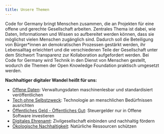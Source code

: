 ```yaml
---
title: Unsere Themen
---
```


Code for Germany bringt Menschen zusammen, die an Projekten für eine offene und gerechte Gesellschaft arbeiten. Zentrales Thema ist dabei, wie Daten, Informationen und Wissen so aufbereitet werden können, dass sie möglichst vielen Menschen zugänglich sind. Dadurch soll die Beteiligung von Bürger*innen an demokratischen Prozessen gestärkt werden, ihr Lebensalltag erleichtert und die verschiedenen Teile der Gesellschaft unter dem Stichwort Transparenz zur Kollaboration aufgefordert werden. Bei Code for Germany wird Technik in den Dienst von Menschen gestellt, wodurch die Themen der Open Knowledge Foundation praktisch umgesetzt werden.

**Nachhaltiger digitaler Wandel heißt für uns:**
* [Offene Daten](/themen/offenedaten): Verwaltungsdaten maschinenlesbar und standardisiert veröffentlichen
* [Tech ohne Selbstzweck](/themen/techgesellschaft): Technologie an menschlichen Bedürfnissen ausrichten
* [Öffentliches Geld - Öffentliches Gut](/themen/freiesoftware): Steuergelder nur in Offene Software investieren
* [Digitales Ehrenamt](/themen/digitalesehrenamt): Zivilgesellschaft einbinden und nachhaltig fördern
* [Ökologische Nachhaltigkeit](/themen/nachhaltigkeit): Natürliche Ressourcen schützen
